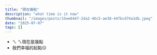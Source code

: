 ```yaml
---
title: "現在幾點"
description: "what time is it now"
thumbnail: "/images/posts/15ee6447-2da2-46c5-ae38-447bcd74a1db.jpeg"
date: "2025-07-07"
tags: []
---
```

- ㄟ ㄟ現在是幾點
- 我們幸福的起點😔
